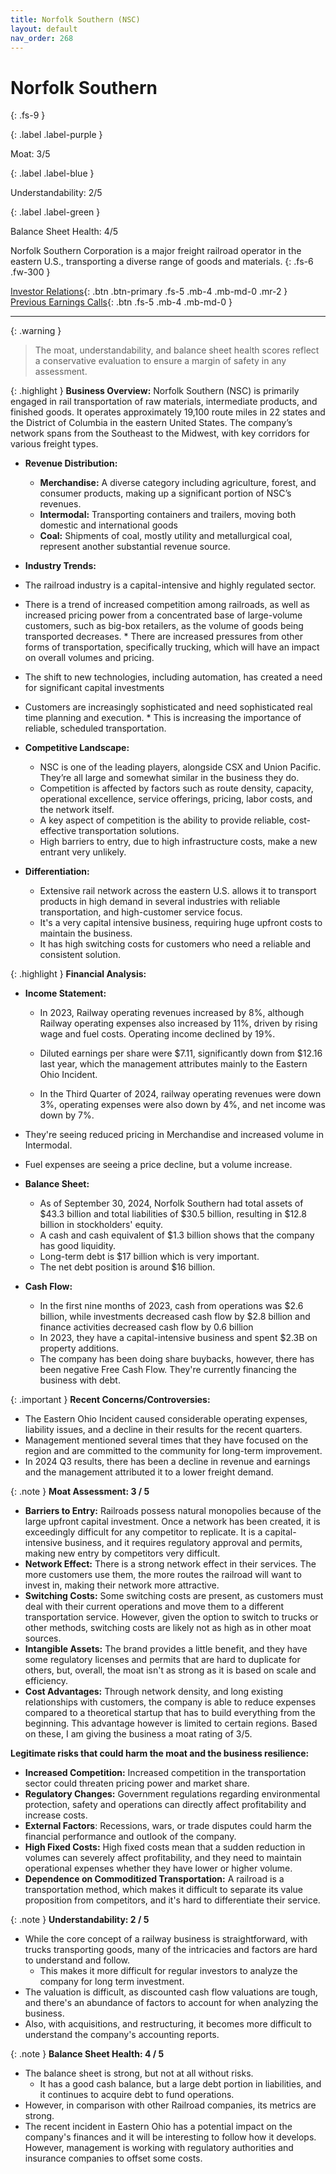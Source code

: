```yaml
---
title: Norfolk Southern (NSC)
layout: default
nav_order: 268
---
```


# Norfolk Southern
{: .fs-9 }

{: .label .label-purple }

Moat: 3/5

{: .label .label-blue }

Understandability: 2/5

{: .label .label-green }

Balance Sheet Health: 4/5

Norfolk Southern Corporation is a major freight railroad operator in the eastern U.S., transporting a diverse range of goods and materials.
{: .fs-6 .fw-300 }

[Investor Relations](https://www.google.com/search?q=NSC+investor+relations){: .btn .btn-primary .fs-5 .mb-4 .mb-md-0 .mr-2 }
[Previous Earnings Calls](https://discountingcashflows.com/company/NSC/transcripts/){: .btn .fs-5 .mb-4 .mb-md-0 }

---

{: .warning }
>The moat, understandability, and balance sheet health scores reflect a conservative evaluation to ensure a margin of safety in any assessment.



{: .highlight }
**Business Overview:**
Norfolk Southern (NSC) is primarily engaged in rail transportation of raw materials, intermediate products, and finished goods. It operates approximately 19,100 route miles in 22 states and the District of Columbia in the eastern United States. The company’s network spans from the Southeast to the Midwest, with key corridors for various freight types.

*   **Revenue Distribution:**
    *   **Merchandise:**  A diverse category including agriculture, forest, and consumer products, making up a significant portion of NSC’s revenues.
    *   **Intermodal:** Transporting containers and trailers, moving both domestic and international goods
    *   **Coal:** Shipments of coal, mostly utility and metallurgical coal, represent another substantial revenue source. 

*   **Industry Trends:**
  *   The railroad industry is a capital-intensive and highly regulated sector.
  *   There is a trend of increased competition among railroads, as well as increased pricing power from a concentrated base of large-volume customers, such as big-box retailers, as the volume of goods being transported decreases.
    *   There are increased pressures from other forms of transportation, specifically trucking, which will have an impact on overall volumes and pricing.
   *  The shift to new technologies, including automation, has created a need for significant capital investments
  *   Customers are increasingly sophisticated and need sophisticated real time planning and execution.
    *  This is increasing the importance of reliable, scheduled transportation.

*   **Competitive Landscape:**
    *   NSC is one of the leading players, alongside CSX and Union Pacific. They’re all large and somewhat similar in the business they do.
    *   Competition is affected by factors such as route density, capacity, operational excellence, service offerings, pricing, labor costs, and the network itself.
    *   A key aspect of competition is the ability to provide reliable, cost-effective transportation solutions.
     *  High barriers to entry, due to high infrastructure costs, make a new entrant very unlikely.

*   **Differentiation:**
    *   Extensive rail network across the eastern U.S. allows it to transport products in high demand in several industries with reliable transportation, and high-customer service focus. 
    *  It's a very capital intensive business, requiring huge upfront costs to maintain the business.
    * It has high switching costs for customers who need a reliable and consistent solution.

{: .highlight }
**Financial Analysis:**

*   **Income Statement:**
     *  In 2023, Railway operating revenues increased by 8%, although Railway operating expenses also increased by 11%, driven by rising wage and fuel costs. Operating income declined by 19%.
      * Diluted earnings per share were $7.11, significantly down from $12.16 last year, which the management attributes mainly to the Eastern Ohio Incident.

    *   In the Third Quarter of 2024, railway operating revenues were down 3%, operating expenses were also down by 4%, and net income was down by 7%.
  *   They're seeing reduced pricing in Merchandise and increased volume in Intermodal.
   * Fuel expenses are seeing a price decline, but a volume increase.

*   **Balance Sheet:**
    *   As of September 30, 2024, Norfolk Southern had total assets of $43.3 billion and total liabilities of $30.5 billion, resulting in $12.8 billion in stockholders' equity.
    * A cash and cash equivalent of $1.3 billion shows that the company has good liquidity.
    *   Long-term debt is $17 billion which is very important.
    *   The net debt position is around $16 billion.
*   **Cash Flow:**
    * In the first nine months of 2023, cash from operations was $2.6 billion, while investments decreased cash flow by $2.8 billion and finance activities decreased cash flow by 0.6 billion
    *   In 2023, they have a capital-intensive business and spent $2.3B on property additions.
    *   The company has been doing share buybacks, however, there has been negative Free Cash Flow. They're currently financing the business with debt.

{: .important }
**Recent Concerns/Controversies:**
*   The Eastern Ohio Incident caused considerable operating expenses, liability issues, and a decline in their results for the recent quarters.
  * Management mentioned several times that they have focused on the region and are committed to the community for long-term improvement.
* In 2024 Q3 results, there has been a decline in revenue and earnings and the management attributed it to a lower freight demand.

{: .note }
**Moat Assessment: 3 / 5**
*   **Barriers to Entry:** Railroads possess natural monopolies because of the large upfront capital investment. Once a network has been created, it is exceedingly difficult for any competitor to replicate. It is a capital-intensive business, and it requires regulatory approval and permits, making new entry by competitors very difficult.
*   **Network Effect:** There is a strong network effect in their services. The more customers use them, the more routes the railroad will want to invest in, making their network more attractive.
*   **Switching Costs:** Some switching costs are present, as customers must deal with their current operations and move them to a different transportation service. However, given the option to switch to trucks or other methods, switching costs are likely not as high as in other moat sources.
*   **Intangible Assets:** The brand provides a little benefit, and they have some regulatory licenses and permits that are hard to duplicate for others, but, overall, the moat isn't as strong as it is based on scale and efficiency.
*   **Cost Advantages:** Through network density, and long existing relationships with customers, the company is able to reduce expenses compared to a theoretical startup that has to build everything from the beginning. This advantage however is limited to certain regions.
Based on these, I am giving the business a moat rating of 3/5.

**Legitimate risks that could harm the moat and the business resilience:**
*  **Increased Competition:** Increased competition in the transportation sector could threaten pricing power and market share.
*  **Regulatory Changes:**  Government regulations regarding environmental protection, safety and operations can directly affect profitability and increase costs.
* **External Factors**: Recessions, wars, or trade disputes could harm the financial performance and outlook of the company.
*   **High Fixed Costs:** High fixed costs mean that a sudden reduction in volumes can severely affect profitability, and they need to maintain operational expenses whether they have lower or higher volume.
* **Dependence on Commoditized Transportation:** A railroad is a transportation method, which makes it difficult to separate its value proposition from competitors, and it's hard to differentiate their service.

{: .note }
**Understandability: 2 / 5**
*   While the core concept of a railway business is straightforward, with trucks transporting goods, many of the intricacies and factors are hard to understand and follow.
    *  This makes it more difficult for regular investors to analyze the company for long term investment.
*   The valuation is difficult, as discounted cash flow valuations are tough, and there's an abundance of factors to account for when analyzing the business.
 * Also, with acquisitions, and restructuring, it becomes more difficult to understand the company's accounting reports.

{: .note }
**Balance Sheet Health: 4 / 5**
*   The balance sheet is strong, but not at all without risks.
    *   It has a good cash balance, but a large debt portion in liabilities, and it continues to acquire debt to fund operations.
*   However, in comparison with other Railroad companies, its metrics are strong.
*   The recent incident in Eastern Ohio has a potential impact on the company's finances and it will be interesting to follow how it develops. However, management is working with regulatory authorities and insurance companies to offset some costs.

##

